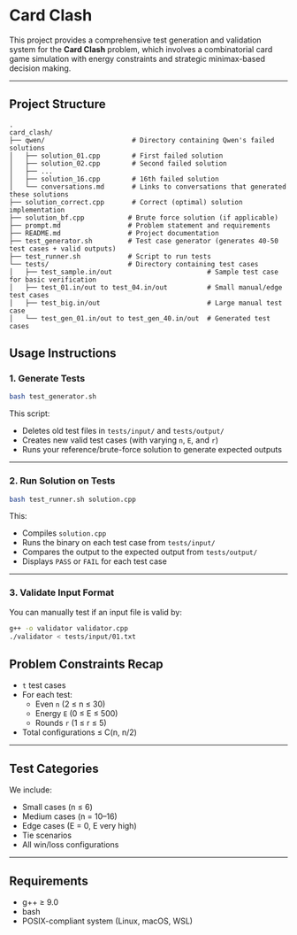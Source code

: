 # Card Clash

This project provides a comprehensive test generation and validation system for the **Card Clash** problem, which involves a combinatorial card game simulation with energy constraints and strategic minimax-based decision making.

---

## Project Structure

```
.
card_clash/
├── qwen/                      # Directory containing Qwen's failed solutions
│   ├── solution_01.cpp        # First failed solution
│   ├── solution_02.cpp        # Second failed solution
│   ├── ...
│   ├── solution_16.cpp        # 16th failed solution
│   └── conversations.md       # Links to conversations that generated these solutions
├── solution_correct.cpp       # Correct (optimal) solution implementation
├── solution_bf.cpp           # Brute force solution (if applicable)
├── prompt.md                 # Problem statement and requirements
├── README.md                 # Project documentation
├── test_generator.sh         # Test case generator (generates 40-50 test cases + valid outputs)
├── test_runner.sh            # Script to run tests
└── tests/                    # Directory containing test cases
│   ├── test_sample.in/out                        # Sample test case for basic verification
│   ├── test_01.in/out to test_04.in/out          # Small manual/edge test cases
│   ├── test_big.in/out                           # Large manual test case
│   └── test_gen_01.in/out to test_gen_40.in/out  # Generated test cases
```


##  Usage Instructions

###  1. Generate Tests

```bash
bash test_generator.sh
```

This script:
- Deletes old test files in `tests/input/` and `tests/output/`
- Creates new valid test cases (with varying `n`, `E`, and `r`)
- Runs your reference/brute-force solution to generate expected outputs

---

### 2. Run Solution on Tests

```bash
bash test_runner.sh solution.cpp
```

This:
- Compiles `solution.cpp`
- Runs the binary on each test case from `tests/input/`
- Compares the output to the expected output from `tests/output/`
- Displays `PASS` or `FAIL` for each test case

---

### 3. Validate Input Format

You can manually test if an input file is valid by:

```bash
g++ -o validator validator.cpp
./validator < tests/input/01.txt
```


## Problem Constraints Recap

- `t` test cases
- For each test:
  - Even `n` (2 ≤ n ≤ 30)
  - Energy `E` (0 ≤ E ≤ 500)
  - Rounds `r` (1 ≤ r ≤ 5)
- Total configurations ≤ C(n, n/2)

---

## Test Categories

We include:
- Small cases (n ≤ 6)
- Medium cases (n = 10–16)
- Edge cases (E = 0, E very high)
- Tie scenarios
- All win/loss configurations

---


## Requirements

- g++ ≥ 9.0
- bash
- POSIX-compliant system (Linux, macOS, WSL)
